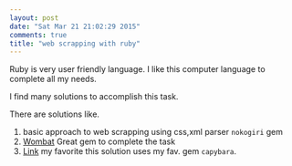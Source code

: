 ```yaml
---
layout: post
date: "Sat Mar 21 21:02:29 2015"
comments: true
title: "web scrapping with ruby"
---
```

Ruby is very user friendly language. I like this computer language to complete all my needs.


I find many solutions to accomplish this task. 

There are solutions like. 

1. basic approach to web scrapping using css,xml parser `nokogiri` gem
2. [Wombat](https://github.com/felipecsl/wombat) Great gem to complete the task
3. [Link](http://ngauthier.com/2014/06/scraping-the-web-with-ruby.html) my favorite this solution uses my fav. gem `capybara`.